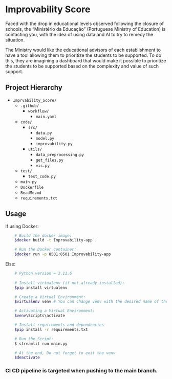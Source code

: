 # Improvability Score

Faced with the drop in educational levels observed following the closure of schools, the “Ministério da Educação” (Portuguese Ministry of Education) is contacting you, with the idea of using data and AI to try to remedy the situation.

The Ministry would like the educational advisors of each establishment to have a tool allowing them to prioritize the students to be supported. To do this, they are imagining a dashboard that would make it possible to prioritize the students to be supported based on the complexity and value of such support.

## Project Hierarchy

- `Imprvability_Score/`
  - `.github/`
    - `workflow/`
        - `main.yaml`
  - `code/`
    - `src/`
        - `data.py`
        - `model.py`
        - `improvability.py`
    - `utils/`
        - `data_preprocessing.py`
        - `get_files.py`
        - `vis.py`
  - `test/`
    - `test_code.py`
  - `main.py`
  - `Dockerfile`
  - `ReadMe.md`
  - `requirements.txt`
    
## Usage

If using Docker:
    
```bash
    # Build the docker image:
    $docker build -t Improvability-app .

    # Run the Docker container:
    $docker run -p 8501:8501 Improvability-app
```
Else:
```bash
    # Python version = 3.11.6
    
    # Install virtualenv (if not already installed):
    $pip install virtualenv

    # Create a Virtual Environment:
    $virtualenv venv # You can change venv with the desired name of the virtual env

    # Activating a Virtual Environment:
    $venv\Scripts\activate

    # Install requirements and dependencies
    $pip install -r requirements.txt

    # Run the Script:
    $ streamlit run main.py

    # At the end, Do not forget to exit the venv
    $deactivate
```

### CI CD pipeline is targeted when pushing to the main branch.


    